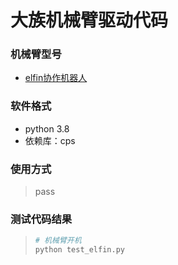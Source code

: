 # 大族机械臂驱动代码

### 机械臂型号

* [elfin协作机器人](https://www.hansrobot.com/elfin)

### 软件格式

* python 3.8
* 依赖库：cps

### 使用方式

>pass

### 测试代码结果

>```bash
># 机械臂开机
>python test_elfin.py
>```